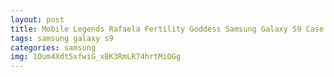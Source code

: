 ```yaml
---
layout: post
title: Mobile Legends Rafaela Fertility Goddess Samsung Galaxy S9 Case
tags: samsung galaxy s9
categories: samsung
img: 1Oum4Xdt5xfwiG_xBK3RmLR74hrtMiOGg
---
```

